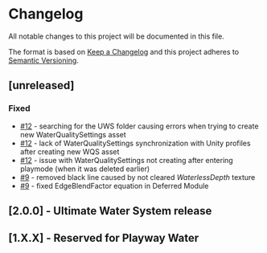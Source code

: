 # Changelog
All notable changes to this project will be documented in this file.

The format is based on [Keep a Changelog](http://keepachangelog.com/en/1.0.0/)
and this project adheres to [Semantic Versioning](http://semver.org/spec/v2.0.0.html).

## [unreleased]

### Fixed
- [#12](https://github.com/Moonlit-Games/Ultimate-Water-System/issues/12) - searching for the UWS folder causing errors when trying to create new WaterQualitySettings asset
- [#12](https://github.com/Moonlit-Games/Ultimate-Water-System/issues/12) - lack of WaterQualitySettings synchronization with Unity profiles after creating new WQS asset
- [#12](https://github.com/Moonlit-Games/Ultimate-Water-System/issues/12) - issue with WaterQualitySettings not creating after entering playmode (when it was deleted earlier)
- [#9](https://github.com/Moonlit-Games/Ultimate-Water-System/issues/9) - removed black line caused by not cleared _WaterlessDepth_ texture
- [#9](https://github.com/Moonlit-Games/Ultimate-Water-System/issues/9) - fixed EdgeBlendFactor equation in Deferred Module

## [2.0.0] - Ultimate Water System release
## [1.X.X] - Reserved for Playway Water
